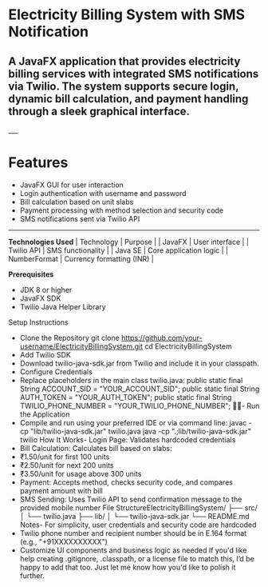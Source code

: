# **Electricity Billing System with SMS Notification**

<h2>A JavaFX application that provides electricity billing services with integrated SMS notifications via Twilio. The system supports secure login, dynamic bill calculation, and payment handling through a sleek graphical interface.</h2>
___

# **Features**
- JavaFX GUI for user interaction
- Login authentication with username and password
- Bill calculation based on unit slabs
- Payment processing with method selection and security code
- SMS notifications sent via Twilio API
___

**Technologies Used**
| Technology | Purpose | 
| JavaFX | User interface | 
| Twilio API | SMS functionality | 
| Java SE | Core application logic | 
| NumberFormat | Currency formatting (INR) | 



**Prerequisites**
- JDK 8 or higher
- JavaFX SDK
- Twilio Java Helper Library

Setup Instructions
- Clone the Repository
git clone https://github.com/your-username/ElectricityBillingSystem.git
cd ElectricityBillingSystem
- Add Twilio SDK
- Download twilio-java-sdk.jar from Twilio and include it in your classpath.
- Configure Credentials
- Replace placeholders in the main class twilio.java:
public static final String ACCOUNT_SID = "YOUR_ACCOUNT_SID";
public static final String AUTH_TOKEN = "YOUR_AUTH_TOKEN";
public static final String TWILIO_PHONE_NUMBER = "YOUR_TWILIO_PHONE_NUMBER";
- Run the Application
- Compile and run using your preferred IDE or via command line:
javac -cp "lib/twilio-java-sdk.jar" twilio.java
java -cp ".;lib/twilio-java-sdk.jar" twilio
How It Works- Login Page: Validates hardcoded credentials
- Bill Calculation: Calculates bill based on slabs:
- ₹1.50/unit for first 100 units
- ₹2.50/unit for next 200 units
- ₹3.50/unit for usage above 300 units
- Payment: Accepts method, checks security code, and compares payment amount with bill
- SMS Sending: Uses Twilio API to send confirmation message to the provided mobile number
File StructureElectricityBillingSystem/
├── src/
│   └── twilio.java
├── lib/
│   └── twilio-java-sdk.jar
└── README.md
Notes- For simplicity, user credentials and security code are hardcoded
- Twilio phone number and recipient number should be in E.164 format (e.g., "+91XXXXXXXXXX")
- Customize UI components and business logic as needed
If you'd like help creating .gitignore, .classpath, or a license file to match this, I’d be happy to add that too. Just let me know how you'd like to polish it further.
